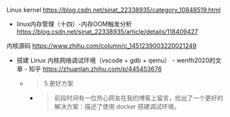 
Linux kernel https://blog.csdn.net/sinat_22338935/category_10848519.html
- linux内存管理（十四）-内存OOM触发分析 https://blog.csdn.net/sinat_22338935/article/details/118409427

内核源码 https://www.zhihu.com/column/c_1451239003220021249
- 搭建 Linux 内核网络调试环境（vscode + gdb + qemu） - wenfh2020的文章 - 知乎 https://zhuanlan.zhihu.com/p/445453676
  * > 5.更好方案
    + > 前段时间有一位热心网友在我的博客上留言，给出了一个更好的解决方案：描述了使用 docker 搭建调试环境。
